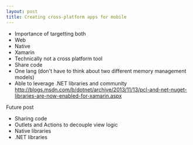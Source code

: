 ```yaml
---
layout: post
title: Creating cross-platform apps for mobile
---
```


- Importance of targetting both
- Web
- Native
- Xamarin
- Technically not a cross platform tool
- Share code
- One lang (don't have to think about two different memory management models)
- Able to leverage .NET libraries and community
http://blogs.msdn.com/b/dotnet/archive/2013/11/13/pcl-and-net-nuget-libraries-are-now-enabled-for-xamarin.aspx

Future post
- Sharing code
- Outlets and Actions to decouple view logic
- Native libraries
- .NET libraries